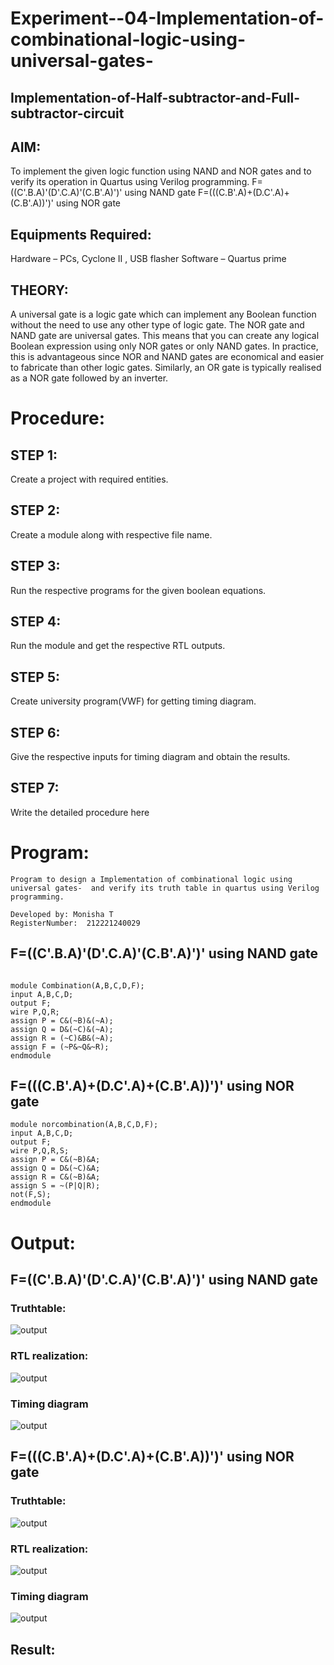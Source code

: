 # Experiment--04-Implementation-of-combinational-logic-using-universal-gates-
 ## Implementation-of-Half-subtractor-and-Full-subtractor-circuit
## AIM:
To implement the given logic function using NAND and NOR gates and to verify its operation in Quartus using Verilog programming.
F=((C'.B.A)'(D'.C.A)'(C.B'.A)')' using NAND gate
F=(((C.B'.A)+(D.C'.A)+(C.B'.A))')' using NOR gate


## Equipments Required:

 Hardware – PCs, Cyclone II , USB flasher
 Software – Quartus prime

## THEORY:

A universal gate is a logic gate which can implement any Boolean function without the need to use any other type of logic gate. The NOR gate and NAND gate are universal gates. This means that you can create any logical Boolean expression using only NOR gates or only NAND gates. In practice, this is advantageous since NOR and NAND gates are economical and easier to fabricate than other logic gates. Similarly, an OR gate is typically realised as a NOR gate followed by an inverter.
 
# Procedure:

## STEP 1:
Create a project with required entities.

## STEP 2:
Create a module along with respective file name.

## STEP 3:

Run the respective programs for the given boolean equations.

## STEP 4:

Run the module and get the respective RTL outputs.

## STEP 5:

Create university program(VWF) for getting timing diagram.

## STEP 6:

Give the respective inputs for timing diagram and obtain the results.

## STEP 7:

Write the detailed procedure here 


# Program:
```
Program to design a Implementation of combinational logic using universal gates-  and verify its truth table in quartus using Verilog programming.

Developed by: Monisha T
RegisterNumber:  212221240029

```

##  F=((C'.B.A)'(D'.C.A)'(C.B'.A)')' using NAND gate
```

module Combination(A,B,C,D,F);
input A,B,C,D;
output F;
wire P,Q,R;
assign P = C&(~B)&(~A);
assign Q = D&(~C)&(~A);
assign R = (~C)&B&(~A);
assign F = (~P&~Q&~R);
endmodule
```
##  F=(((C.B'.A)+(D.C'.A)+(C.B'.A))')' using NOR gate
```
module norcombination(A,B,C,D,F);
input A,B,C,D;
output F;
wire P,Q,R,S;
assign P = C&(~B)&A;
assign Q = D&(~C)&A;
assign R = C&(~B)&A;
assign S = ~(P|Q|R);
not(F,S);
endmodule

```

# Output:

## F=((C'.B.A)'(D'.C.A)'(C.B'.A)')' using NAND gate

### Truthtable:

![output](./output1.png)

###  RTL realization:

![output](./output2.png)


### Timing diagram 

![output](./output3.png)

## F=(((C.B'.A)+(D.C'.A)+(C.B'.A))')' using NOR gate

### Truthtable:

![output](./output4.png)

###  RTL realization:

![output](./output5.png)


### Timing diagram 

![output](./output6.png)

## Result:
 
